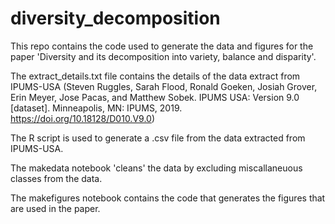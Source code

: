 # diversity_decomposition

This repo contains the code used to generate the data and figures for the paper 'Diversity and its decomposition into variety, balance and disparity'.

The extract_details.txt file contains the details of the data extract from IPUMS-USA (Steven Ruggles, Sarah Flood, Ronald Goeken, Josiah Grover, Erin Meyer, Jose Pacas, and Matthew Sobek. IPUMS USA: Version 9.0 [dataset]. Minneapolis, MN: IPUMS, 2019. https://doi.org/10.18128/D010.V9.0)

The R script is used to generate a .csv file from the data extracted from IPUMS-USA. 

The makedata notebook 'cleans' the data by excluding miscallaneuous classes from the data.

The makefigures notebook contains the code that generates the figures that are used in the paper. 
